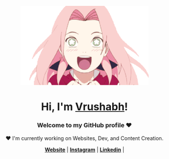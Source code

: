 <p align="center">
  <a href="https://rubox.in">
    <img src="sakura.webp" width="350px" alt="Banner">
  </a>
</p>

<h1 align="center">Hi, I'm <a href="https://www.linkedin.com/in/vrushabh-baravkar">Vrushabh</a>!</h1>

<h3 align="center">Welcome to my GitHub profile &hearts;</h3>

<p align="center">❤ I'm currently working on Websites, Dev, and Content Creation.</p>

<p align="center">
  <strong><a href="https://rubox.in">Website</a></strong> |
  <strong><a href="https://www.instagram.com/vrushabhbaravkar/">Instagram</a></strong> |
  <strong><a href="https://www.linkedin.com/in/vrushabh-baravkar">Linkedin</a></strong> |
 
</p>

